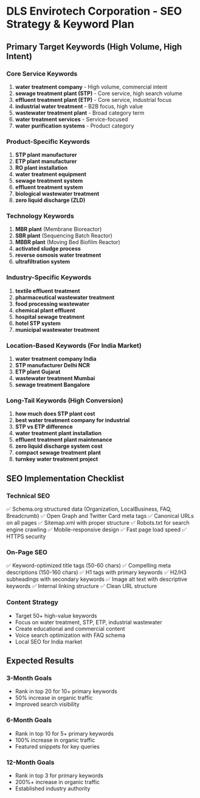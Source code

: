 # DLS Envirotech Corporation - SEO Strategy & Keyword Plan

## Primary Target Keywords (High Volume, High Intent)

### Core Service Keywords
1. **water treatment company** - High volume, commercial intent
2. **sewage treatment plant (STP)** - Core service, high search volume
3. **effluent treatment plant (ETP)** - Core service, industrial focus
4. **industrial water treatment** - B2B focus, high value
5. **wastewater treatment plant** - Broad category term
6. **water treatment services** - Service-focused
7. **water purification systems** - Product category

### Product-Specific Keywords
1. **STP plant manufacturer**
2. **ETP plant manufacturer**
3. **RO plant installation**
4. **water treatment equipment**
5. **sewage treatment system**
6. **effluent treatment system**
7. **biological wastewater treatment**
8. **zero liquid discharge (ZLD)**

### Technology Keywords
1. **MBR plant** (Membrane Bioreactor)
2. **SBR plant** (Sequencing Batch Reactor)
3. **MBBR plant** (Moving Bed Biofilm Reactor)
4. **activated sludge process**
5. **reverse osmosis water treatment**
6. **ultrafiltration system**

### Industry-Specific Keywords
1. **textile effluent treatment**
2. **pharmaceutical wastewater treatment**
3. **food processing wastewater**
4. **chemical plant effluent**
5. **hospital sewage treatment**
6. **hotel STP system**
7. **municipal wastewater treatment**

### Location-Based Keywords (For India Market)
1. **water treatment company India**
2. **STP manufacturer Delhi NCR**
3. **ETP plant Gujarat**
4. **wastewater treatment Mumbai**
5. **sewage treatment Bangalore**

### Long-Tail Keywords (High Conversion)
1. **how much does STP plant cost**
2. **best water treatment company for industrial**
3. **STP vs ETP difference**
4. **water treatment plant installation**
5. **effluent treatment plant maintenance**
6. **zero liquid discharge system cost**
7. **compact sewage treatment plant**
8. **turnkey water treatment project**

## SEO Implementation Checklist

### Technical SEO
✅ Schema.org structured data (Organization, LocalBusiness, FAQ, Breadcrumb)
✅ Open Graph and Twitter Card meta tags
✅ Canonical URLs on all pages
✅ Sitemap.xml with proper structure
✅ Robots.txt for search engine crawling
✅ Mobile-responsive design
✅ Fast page load speed
✅ HTTPS security

### On-Page SEO
✅ Keyword-optimized title tags (50-60 chars)
✅ Compelling meta descriptions (150-160 chars)
✅ H1 tags with primary keywords
✅ H2/H3 subheadings with secondary keywords
✅ Image alt text with descriptive keywords
✅ Internal linking structure
✅ Clean URL structure

### Content Strategy
- Target 50+ high-value keywords
- Focus on water treatment, STP, ETP, industrial wastewater
- Create educational and commercial content
- Voice search optimization with FAQ schema
- Local SEO for India market

## Expected Results

### 3-Month Goals
- Rank in top 20 for 10+ primary keywords
- 50% increase in organic traffic
- Improved search visibility

### 6-Month Goals
- Rank in top 10 for 5+ primary keywords
- 100% increase in organic traffic
- Featured snippets for key queries

### 12-Month Goals
- Rank in top 3 for primary keywords
- 200%+ increase in organic traffic
- Established industry authority
